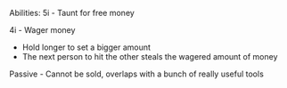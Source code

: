 Abilities:
5i - Taunt for free money

4i - Wager money
- Hold longer to set a bigger amount
- The next person to hit the other steals the wagered amount of money

Passive - Cannot be sold, overlaps with a bunch of really useful tools